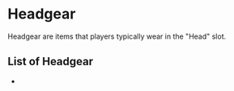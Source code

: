 # Headgear

Headgear are items that players typically wear in the "Head" slot.

## List of Headgear

* 